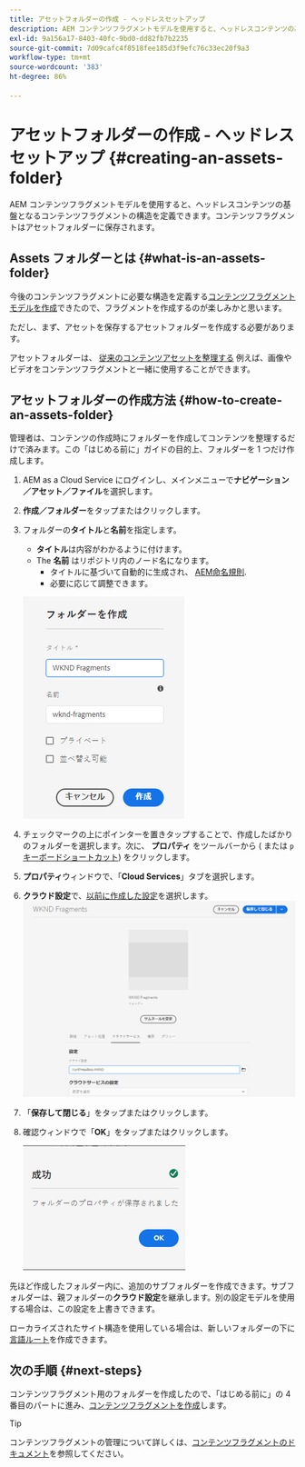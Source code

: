 ```yaml
---
title: アセットフォルダーの作成 - ヘッドレスセットアップ
description: AEM コンテンツフラグメントモデルを使用すると、ヘッドレスコンテンツの基盤となるコンテンツフラグメントの構造を定義できます。
exl-id: 9a156a17-8403-40fc-9bd0-dd82fb7b2235
source-git-commit: 7d09cafc4f8518fee185d3f9efc76c33ec20f9a3
workflow-type: tm+mt
source-wordcount: '383'
ht-degree: 86%

---
```


# アセットフォルダーの作成 - ヘッドレスセットアップ {#creating-an-assets-folder}

AEM コンテンツフラグメントモデルを使用すると、ヘッドレスコンテンツの基盤となるコンテンツフラグメントの構造を定義できます。コンテンツフラグメントはアセットフォルダーに保存されます。

## Assets フォルダーとは {#what-is-an-assets-folder}

今後のコンテンツフラグメントに必要な構造を定義する[コンテンツフラグメントモデルを作成](create-content-model.md)できたので、フラグメントを作成するのが楽しみかと思います。

ただし、まず、アセットを保存するアセットフォルダーを作成する必要があります。

アセットフォルダーは、 [従来のコンテンツアセットを整理する](/help/assets/manage-digital-assets.md) 例えば、画像やビデオをコンテンツフラグメントと一緒に使用することができます。

## アセットフォルダーの作成方法 {#how-to-create-an-assets-folder}

管理者は、コンテンツの作成時にフォルダーを作成してコンテンツを整理するだけで済みます。この「はじめる前に」ガイドの目的上、フォルダーを 1 つだけ作成します。

1. AEM as a Cloud Service にログインし、メインメニューで&#x200B;**ナビゲーション／アセット／ファイル**&#x200B;を選択します。
1. **作成／フォルダー**&#x200B;をタップまたはクリックします。
1. フォルダーの&#x200B;**タイトル**&#x200B;と&#x200B;**名前**&#x200B;を指定します。
   * **タイトル**&#x200B;は内容がわかるように付けます。
   * The **名前** はリポジトリ内のノード名になります。
      * タイトルに基づいて自動的に生成され、 [AEM命名規則](/help/implementing/developing/introduction/naming-conventions.md).
      * 必要に応じて調整できます。

   ![フォルダーを作成](../assets/assets-folder-create.png)
1. チェックマークの上にポインターを置きタップすることで、作成したばかりのフォルダーを選択します。次に、 **プロパティ** をツールバーから ( または `p` [キーボードショートカット](/help/sites-cloud/authoring/getting-started/keyboard-shortcuts.md)) をクリックします。
1. **プロパティ**&#x200B;ウィンドウで、「**Cloud Services**」タブを選択します。
1. **クラウド設定**&#x200B;で、[以前に作成した設定](create-configuration.md)を選択します。
   ![アセットフォルダーの設定](../assets/assets-folder-configure.png)
1. 「**保存して閉じる**」をタップまたはクリックします。
1. 確認ウィンドウで「**OK**」をタップまたはクリックします。

   ![確認ウィンドウ](../assets/assets-folder-confirmation.png)

先ほど作成したフォルダー内に、追加のサブフォルダーを作成できます。サブフォルダーは、親フォルダーの&#x200B;**クラウド設定**&#x200B;を継承します。別の設定モデルを使用する場合は、この設定を上書きできます。

ローカライズされたサイト構造を使用している場合は、新しいフォルダーの下に[言語ルート](/help/assets/translate-assets.md)を作成できます。

## 次の手順 {#next-steps}

コンテンツフラグメント用のフォルダーを作成したので、「はじめる前に」の 4 番目のパートに進み、[コンテンツフラグメントを作成](create-content-fragment.md)します。

>[!TIP]
>
>コンテンツフラグメントの管理について詳しくは、[コンテンツフラグメントのドキュメント](/help/sites-cloud/administering/content-fragments/overview.md)を参照してください。
